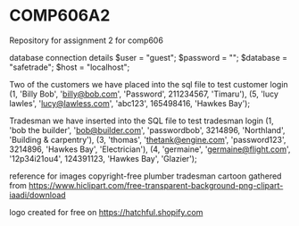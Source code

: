 # COMP606A2
Repository for assignment 2 for comp606

database connection details
$user = "guest";
$password = "";
$database = "safetrade";
$host = "localhost";

Two of the customers we have placed into the sql file to test customer login
(1, 'Billy Bob', 'billy@bob.com', 'Password', 211234567, 'Timaru'),
(5, 'lucy lawles', 'lucy@lawless.com', 'abc123', 165498416, 'Hawkes Bay');

Tradesman we have inserted into the SQL file to test tradesman login
(1, 'bob the builder', 'bob@builder.com', 'passwordbob', 3214896, 'Northland', 'Building & carpentry'),
(3, 'thomas', 'thetank@engine.com', 'password123', 3214896, 'Hawkes Bay', 'Electrician'),
(4, 'germaine', 'germaine@flight.com', '12p34i21ou4', 124391123, 'Hawkes Bay', 'Glazier');


reference for images
copyright-free plumber tradesman cartoon gathered from
https://www.hiclipart.com/free-transparent-background-png-clipart-iaadi/download

logo created for free on
https://hatchful.shopify.com